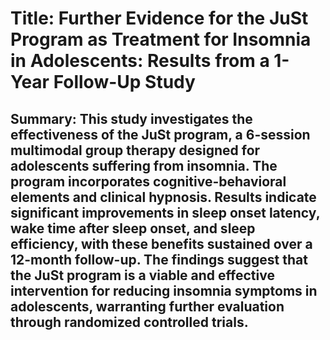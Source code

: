 # Title: Further Evidence for the JuSt Program as Treatment for Insomnia in Adolescents: Results from a 1-Year Follow-Up Study

## Summary: This study investigates the effectiveness of the JuSt program, a 6-session multimodal group therapy designed for adolescents suffering from insomnia. The program incorporates cognitive-behavioral elements and clinical hypnosis. Results indicate significant improvements in sleep onset latency, wake time after sleep onset, and sleep efficiency, with these benefits sustained over a 12-month follow-up. The findings suggest that the JuSt program is a viable and effective intervention for reducing insomnia symptoms in adolescents, warranting further evaluation through randomized controlled trials.